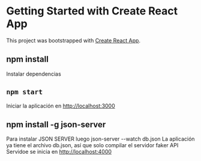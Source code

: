 # Getting Started with Create React App

This project was bootstrapped with [Create React App](https://github.com/facebook/create-react-app).

## npm install
Instalar dependencias

## `npm start`

Iniciar la aplicación en [http://localhost:3000](http://localhost:3000)

## npm install -g json-server
Para instalar JSON SERVER
luego json-server --watch db.json
La aplicación ya tiene el archivo db.json, así que solo compilar el servidor faker API
Servidoe se inicia en [http://localhost:4000](http://localhost:4000)
